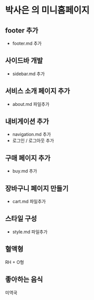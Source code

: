 # 박사은 의 미니홈페이지

## footer 추가

- footer.md 추가

## 사이드바 개발

- sidebar.md 추가

## 서비스 소개 페이지 추가

- about.md 파일추가

## 내비게이션 추가

- navigation.md 추가
- 로그인 / 로그아웃 추가

## 구매 페이지 추가

- buy.md 추가

## 장바구니 페이지 만들기

- cart.md 파일추가

## 스타일 구성

- style.md 파일추가

## 혈액형

RH + O형

## 좋아하는 음식

미역국
